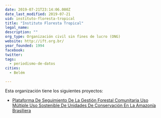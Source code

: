 ```yaml
---
date: 2019-07-21T23:14:06.000Z
date_last_modified: 2019-07-21
uid: instituto-floresta-tropical
title: "Instituto Floresta Tropical"
legal_name: 
description: ""
org_type: Organización civil sin fines de lucro (ONG)
website: http://ift.org.br/
year_founded: 1994
facebook: 
twitter: 
tags:
  - periodismo-de-datos
cities: 
  - Belém

---
```


Esta organización tiene los siguientes proyectos:

- [Plataforma De Seguimiento De La Gestión Forestal Comunitaria Uso Múltiple Uso Sostenible De Unidades De Conservación En La Amazonía Brasiliera](/i/plataforma-de-seguimiento-de-la-gestion-forestal-comunitaria-uso-multiple-uso-sostenible-de-unidades-de-conservacion-en-la-amazonia-brasiliera.html)
